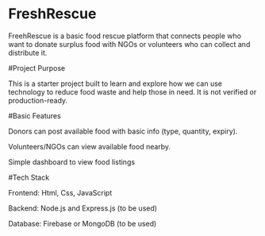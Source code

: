 # FreshRescue

FreehRescue is a basic food rescue platform that connects people who want to donate surplus food with NGOs or volunteers who can collect and distribute it.

#Project Purpose

This is a starter project built to learn and explore how we can use technology to reduce food waste and help those in need. It is not verified or production-ready.

#Basic Features

Donors can post available food with basic info (type, quantity, expiry).

Volunteers/NGOs can view available food nearby.

Simple dashboard to view food listings

#Tech Stack

Frontend: Html, Css, JavaScript

Backend: Node.js and Express.js (to be used)

Database: Firebase or MongoDB (to be used)
